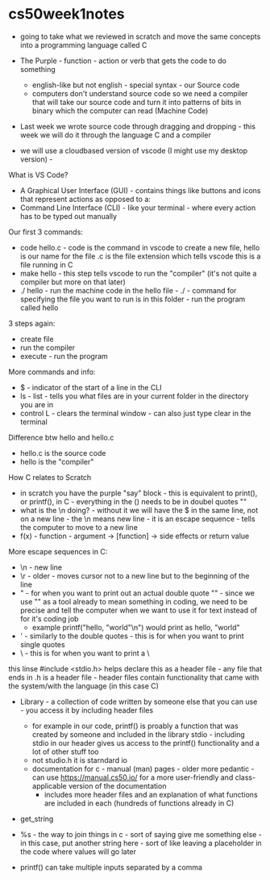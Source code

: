# cs50week1notes

- going to take what we reviewed in scratch and move the same concepts into a programming language called C 
- The Purple - function - action or verb that gets the code to do something 
    - english-like but not english - special syntax - our Source code 
    - computers don't understand source code so we need a compiler that will take our source code and turn it into patterns of bits in binary which the computer can read (Machine Code)
- Last week we wrote source code through dragging and dropping - this week we will do it through the language C and a compiler 

- we will use a cloudbased version of vscode (I might use my desktop version) - 

What is VS Code? 
- A Graphical User Interface (GUI) - contains things like buttons and icons that represent actions as opposed to a: 
- Command Line Interface (CLI) - like your terminal - where every action has to be typed out manually 

Our first 3 commands: 
- code hello.c - code is the command in vscode to create a new file, hello is our name for the file .c is the file extension which tells vscode this is a file running in C 
- make hello - this step tells vscode to run the "compiler" (it's not quite a compiler but more on that later) 
- ./ hello - run the machine code in the hello file - ./ - command for specifying the file you want to run is in this folder - run the program called hello 

3 steps again: 
- create file 
- run the compiler 
- execute - run the program 

More commands and info: 
- $ - indicator of the start of a line in the CLI 
- ls - list - tells you what files are in your current folder in the directory you are in 
- control L - clears the terminal window - can also just type clear in the terminal 

Difference btw hello and hello.c 
- hello.c is the source code 
- hello is the "compiler"

How C relates to Scratch 
- in scratch you have the purple "say" block - this is equivalent to print(), or printf(), in C - everything in the () needs to be in doubel quotes "" 
- what is the \n doing? - without it we will have the $ in the same line, not on a new line - the \n  means new line - it is an escape sequence - tells the computer to move to a new line 
- f(x) - function - argument -> [function] -> side effects or return value 

More escape sequences in C: 
- \n - new line 
- \r - older - moves cursor not to a new line but to the beginning of the line 
- \" - for when you want to print out an actual double quote "" - since we use "" as a tool already to mean something in coding, we need to be precise and tell the computer when we want to use it for text instead of for it's coding job 
    - example printf("hello, \"world\"\n") would print as hello, "world" 
- \' - similarly to the double quotes - this is for when you want to print single quotes 
- \\ - this is for when you want to print a \

this linse #include <stdio.h> helps declare this as a header file - any file that ends in .h is a header file - header files contain functionality that came with the system/with the language (in this case C)

- Library - a collection of code written by someone else that you can use - you access it by including header files 
    - for example in our code, printf() is proably a function that was created by someone and included in the library stdio - including stdio in our header gives us access to the printf() functionality and a lot of other stuff too 
    - not studio.h it is starndard io 
    - documentation for c - manual (man) pages - older more pedantic - can use https://manual.cs50.io/ for a more user-friendly and class-applicable version of the documentation 
        - includes more header files and an explanation of what functions are included in each (hundreds of functions already in C)

- get_string 

- %s - the way to join things in c - sort of saying give me something else - in this case, put another string here - sort of like leaving a placeholder in the code where values will go later
- printf() can take multiple inputs separated by a comma 

